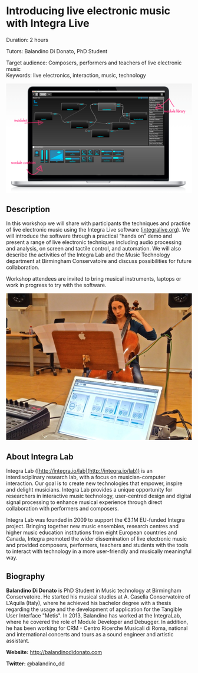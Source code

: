 # Introducing live electronic music with Integra Live

Duration: 2 hours  

Tutors:  Balandino Di Donato, PhD Student  

Target audience: Composers, performers and teachers of live electronic music  
Keywords: live electronics, interaction, music, technology  


![](https://raw.githubusercontent.com/BirminghamConservatoire/integra-workshop/master/Brazil%20Workshop/integra-promo.png)

## Description

In this workshop we will share with participants the techniques and practice of live electronic music using the Integra Live software ([integralive.org](http://integralive.org)). We will introduce the software through a practical “hands on” demo and present a range of live electronic techniques including audio processing and analysis, on screen and tactile control, and automation. We will also describe the activities of the Integra Lab and the Music Technology department at Birmingham Conservatoire and discuss possibilities for future collaboration.

Workshop attendees are invited to bring musical instruments, laptops or work in progress to try with the software.

![](https://raw.githubusercontent.com/BirminghamConservatoire/integra-workshop/master/Brazil%20Workshop/IEM_workshop.jpg)

## About Integra Lab

Integra Lab ([http://integra.io/lab](http://integra.io/lab)) is an interdisciplinary research lab, with a focus on musician-computer interaction. Our goal is to create new technologies that empower, inspire and delight musicians. Integra Lab provides a unique opportunity for researchers in interactive music technology, user-centred design and digital signal processing to enhance musical experience through direct collaboration with performers and composers. 

Integra Lab was founded in 2009 to support the €3.1M EU-funded Integra project. Bringing together new music ensembles, research centres and higher music education institutions from eight European countries and Canada, Integra promoted the wider dissemination of live electronic music and provided composers, performers, teachers and students with the tools to interact with technology in a more user-friendly and musically meaningful way. 



## Biography

**Balandino Di Donato** is PhD Student in Music technology at Birmingham Conservatoire. He started his musical studies at A. Casella Conservatoire of L’Aquila (Italy), where he achieved his bachelor degree with a thesis regarding the usage and the development of application for the Tangible User Interface "Metis". In 2013, Balandino has worked at the IntegraLab, where he covered the role of Module Developer and Debugger. In addition, he has been working for CRM - Centro Ricerche Musicali di Roma, national and international concerts and tours as a sound engineer and artistic assistant.


**Website:** http://balandinodidonato.com

**Twitter:** @balandino_dd


